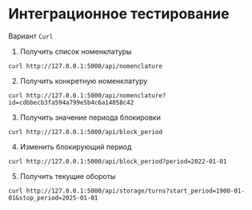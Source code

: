 # Интеграционное тестирование
Вариант `Curl`


1. Получить список номенклатуры
```
curl http://127.0.0.1:5000/api/nomenclature
```

2. Получить конкретную номенклатуру
```
curl http://127.0.0.1:5000/api/nomenclature?id=cdbbecb3fa594a799e5b4c6a14058c42
```

3. Получить значение периода блокировки
```
curl http://127.0.0.1:5000/api/block_period
```

4. Изменить блокирующий период
```
curl http://127.0.0.1:5000/api/block_period?period=2022-01-01
```

5. Получить текущие обороты
```
curl http://127.0.0.1:5000/api/storage/turns?start_period=1900-01-01&stop_period=2025-01-01
```
